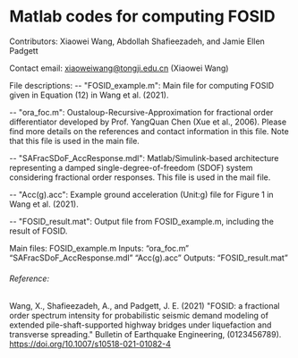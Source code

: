 # Matlab codes for computing FOSID

Contributors: Xiaowei Wang, Abdollah Shafieezadeh, and Jamie Ellen Padgett

Contact email: xiaoweiwang@tongji.edu.cn (Xiaowei Wang)

File descriptions:
-- "FOSID_example.m": Main file for computing FOSID given in Equation (12) in Wang et al. (2021).

-- "ora_foc.m": Oustaloup-Recursive-Approximation for fractional order differentiator developed by Prof. YangQuan Chen (Xue et al., 2006). Please find more details on the references and contact information in this file. Note that this file is used in the main file.

-- "SAFracSDoF_AccResponse.mdl": Matlab/Simulink-based architecture representing a damped single-degree-of-freedom (SDOF) system considering fractional order responses. This file is used in the mail file.

-- "Acc(g).acc": Example ground acceleration (Unit:g) file for Figure 1 in Wang et al. (2021).

-- "FOSID_result.mat": Output file from FOSID_example.m, including the result of FOSID.

Main files:
FOSID_example.m
	Inputs:
		“ora_foc.m”
		“SAFracSDoF_AccResponse.mdl”
		“Acc(g).acc”
	Outputs: 
		“FOSID_result.mat”

###### Reference:
Wang, X., Shafieezadeh, A., and Padgett, J. E. (2021) "FOSID: a fractional order spectrum intensity for probabilistic seismic demand modeling of extended pile-shaft-supported highway bridges under liquefaction and transverse spreading." Bulletin of Earthquake Engineering, (0123456789). https://doi.org/10.1007/s10518-021-01082-4


